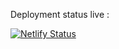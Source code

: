 Deployment status live :

[![Netlify Status](https://api.netlify.com/api/v1/badges/1e28e09b-fafd-4c1d-bceb-22f06c5b0589/deploy-status)](https://app.netlify.com/sites/wadieb-portfolio/deploys)
